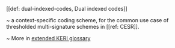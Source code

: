 [[def: dual-indexed-codes, Dual indexed codes]]

~ a context-specific coding scheme, for the common use case of thresholded multi-signature schemes in [[ref: CESR]].

~ More in <a href="https://weboftrust.github.io/WOT-terms/docs/glossary/dual-indexed-codes">extended KERI glossary</a>
